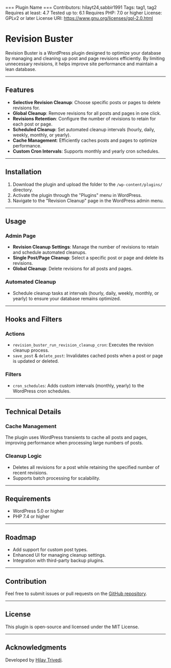 === Plugin Name ===
Contributors: hilayt24,sabbir1991
Tags: tag1, tag2
Requires at least: 4.7
Tested up to: 6.1
Requires PHP: 7.0 or higher
License: GPLv2 or later
License URI: https://www.gnu.org/licenses/gpl-2.0.html


# Revision Buster

Revision Buster is a WordPress plugin designed to optimize your database by managing and cleaning up post and page revisions efficiently. By limiting unnecessary revisions, it helps improve site performance and maintain a lean database.

---

## Features

- **Selective Revision Cleanup**: Choose specific posts or pages to delete revisions for.
- **Global Cleanup**: Remove revisions for all posts and pages in one click.
- **Revisions Retention**: Configure the number of revisions to retain for each post or page.
- **Scheduled Cleanup**: Set automated cleanup intervals (hourly, daily, weekly, monthly, or yearly).
- **Cache Management**: Efficiently caches posts and pages to optimize performance.
- **Custom Cron Intervals**: Supports monthly and yearly cron schedules.

---

## Installation

1. Download the plugin and upload the folder to the `/wp-content/plugins/` directory.
2. Activate the plugin through the "Plugins" menu in WordPress.
3. Navigate to the "Revision Cleanup" page in the WordPress admin menu.

---

## Usage

### Admin Page
- **Revision Cleanup Settings**: Manage the number of revisions to retain and schedule automated cleanups.
- **Single Post/Page Cleanup**: Select a specific post or page and delete its revisions.
- **Global Cleanup**: Delete revisions for all posts and pages.

### Automated Cleanup
- Schedule cleanup tasks at intervals (hourly, daily, weekly, monthly, or yearly) to ensure your database remains optimized.

---

## Hooks and Filters

### Actions
- `revision_buster_run_revision_cleanup_cron`: Executes the revision cleanup process.
- `save_post` & `delete_post`: Invalidates cached posts when a post or page is updated or deleted.

### Filters
- `cron_schedules`: Adds custom intervals (monthly, yearly) to the WordPress cron schedules.

---

## Technical Details

### Cache Management
The plugin uses WordPress transients to cache all posts and pages, improving performance when processing large numbers of posts.

### Cleanup Logic
- Deletes all revisions for a post while retaining the specified number of recent revisions.
- Supports batch processing for scalability.

---

## Requirements

- WordPress 5.0 or higher
- PHP 7.4 or higher

---

## Roadmap

- Add support for custom post types.
- Enhanced UI for managing cleanup settings.
- Integration with third-party backup plugins.

---

## Contribution

Feel free to submit issues or pull requests on the [GitHub repository](https://github.com/HILAYTRIVEDI/revision-buster).

---

## License

This plugin is open-source and licensed under the MIT License.

---

## Acknowledgments

Developed by [Hilay Trivedi](https://github.com/HILAYTRIVEDI).
